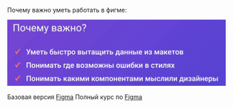 
Почему важно уметь работать в фигме:

![](_png/Pasted%20image%2020221127154831.png)

Базовая версия [Figma](../../../HTML+CSS__Git+NPM/Базовая%20вёрстка/Глава%203.%20Figma/Figma.md)
Полный курс по [Figma](../../../Figma/Figma.md)